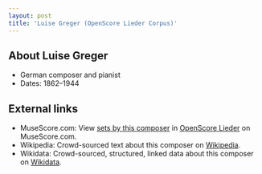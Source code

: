 ```yaml
---
layout: post
title: 'Luise Greger (OpenScore Lieder Corpus)'
---
```


## About Luise Greger

- German composer and pianist
- Dates: 1862–1944

## External links

- MuseScore.com: View [sets by this composer] in [OpenScore Lieder] on MuseScore.com.
- Wikipedia: Crowd-sourced text about this composer on [Wikipedia].
- Wikidata: Crowd-sourced, structured, linked data about this composer on [Wikidata].

[Wikipedia]: https://en.wikipedia.org/wiki/Luise_Greger
[Wikidata]: https://www.wikidata.org/wiki/Q1472118
[sets by this composer]: https://musescore.com/openscore-lieder-corpus/sets?order=title&text=Greger,+Luise
[OpenScore Lieder]: https://musescore.com/openscore-lieder-corpus

